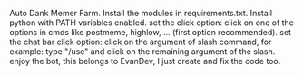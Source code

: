 Auto Dank Memer Farm.
Install the modules in requirements.txt.
Install python with PATH variables enabled.
set the click option: click on one of the options in cmds like postmeme, highlow, ... (first option recommended).
set the chat bar click option: click on the argument of slash command, for example: type "/use" and click on the remaining argument of the slash.
enjoy the bot, this belongs to EvanDev, I just create and fix the code too.
